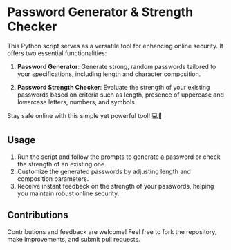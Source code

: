 # Password Generator & Strength Checker

This Python script serves as a versatile tool for enhancing online security. It offers two essential functionalities:

1. **Password Generator**: Generate strong, random passwords tailored to your specifications, including length and character composition.

2. **Password Strength Checker**: Evaluate the strength of your existing passwords based on criteria such as length, presence of uppercase and lowercase letters, numbers, and symbols.

Stay safe online with this simple yet powerful tool! 💻🔐

## Usage

1. Run the script and follow the prompts to generate a password or check the strength of an existing one.
2. Customize the generated passwords by adjusting length and composition parameters.
3. Receive instant feedback on the strength of your passwords, helping you maintain robust online security.

## Contributions

Contributions and feedback are welcome! Feel free to fork the repository, make improvements, and submit pull requests.
